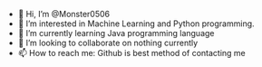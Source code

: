 - 👋 Hi, I’m @Monster0506
- 👀 I’m interested in Machine Learning and Python programming.
- 🌱 I’m currently learning Java programming language
- 💞️ I’m looking to collaborate on nothing currently
- 📫 How to reach me: Github is best method of contacting me

<!---
Monster0506/Monster0506 is a ✨ special ✨ repository because its `README.md` (this file) appears on your GitHub profile.
You can click the Preview link to take a look at your changes.
--->
